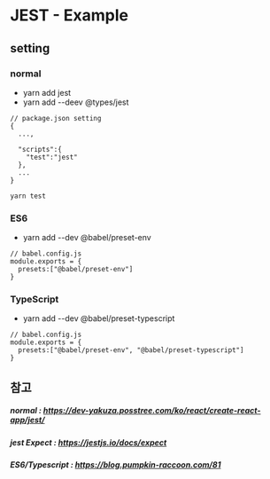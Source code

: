 # JEST - Example

## setting

### normal

- yarn add jest
- yarn add --deev @types/jest

```
// package.json setting
{
  ...,

  "scripts":{
    "test":"jest"
  },
  ...
}
```

```실행
yarn test
```

### ES6

- yarn add --dev @babel/preset-env

```
// babel.config.js
module.exports = {
  presets:["@babel/preset-env"]
}
```

### TypeScript

- yarn add --dev @babel/preset-typescript

```
// babel.config.js
module.exports = {
  presets:["@babel/preset-env", "@babel/preset-typescript"]
}
```

## 참고

##### normal : https://dev-yakuza.posstree.com/ko/react/create-react-app/jest/

##### jest Expect : https://jestjs.io/docs/expect

##### ES6/Typescript : https://blog.pumpkin-raccoon.com/81
